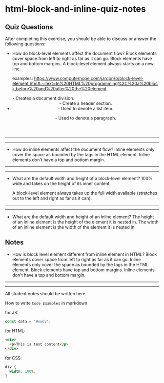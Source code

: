 # html-block-and-inline-quiz-notes

## Quiz Questions

After completing this exercise, you should be able to discuss or answer the following questions:

- How do block-level elements affect the document flow?
  Block elements cover space from left to right as far as it can go.
  Block elements have top and bottom margins.
  A block-level element always starts on a new line.

  examples:
  https://www.computerhope.com/jargon/b/block-level-element.htm#:~:text=In%20HTML%20programming%2C%20a%20block,before%20and%20after%20the%20element.
    <div> - Creates a document division.
    <header> - Create a header section.
    <li> - Used to denote a list item.
    <p> - Used to denote a paragraph.

---

---

- How do inline elements affect the document flow?
  Inline elements only cover the space as bounded by the tags in the HTML element.
  Inline elements don't have a top and bottom margin.

---

---

- What are the default width and height of a block-level element?
  100% wide and takes on the height of its inner content.

  A block-level element always takes up the full width available (stretches out to the left and right as far as it can).

---

---

- What are the default width and height of an inline element?
  The height of an inline element is the height of the element it is nested in.
  The width of an inline element is the width of the element it is nested in.

## Notes

- How is block level element different from inline element in HTML?
  Block elements cover space from left to right as far as it can go. Inline
  elements only cover the space as bounded by the tags in the HTML element.
  Block elements have top and bottom margins. Inline elements don't
  have a top and bottom margin.

---

---

All student notes should be written here.

How to write `Code Examples` in markdown

for JS:

```javascript
const data = 'Howdy';
```

for HTML:

```html
<div>
  <p>This is text content</p>
</div>
```

for CSS:

```css
div {
  width: 100%;
}
```
